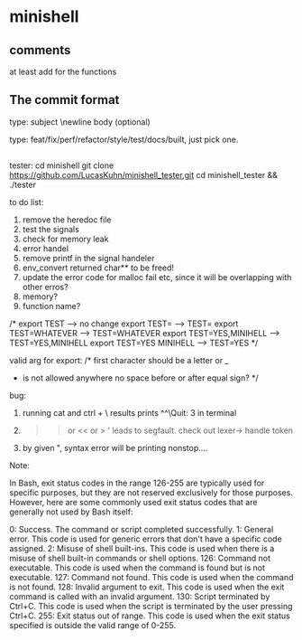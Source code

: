 # minishell

## comments

at least add for the functions

## The commit format

type: subject
\newline
body (optional)

type: feat/fix/perf/refactor/style/test/docs/built, just pick one.

##

tester:
cd minishell
git clone https://github.com/LucasKuhn/minishell_tester.git
cd minishell_tester && ./tester


to do list:

1. remove the heredoc file
2. test the signals
3. check for memory leak
4. error handel
5. remove printf in the signal handeler
6. env_convert returned char** to be freed!
7. update the error code for malloc fail etc, since it will be overlapping with other erros?
8. memory?
9. function name?


/*
export TEST --> no change
export TEST= --> TEST=
export TEST=WHATEVER --> TEST=WHATEVER
export TEST=YES,MINIHELL --> TEST=YES,MINIHELL
export TEST=YES MINIHELL --> TEST=YES
*/

valid arg for export:
/*
first character should be a letter or _
- is not allowed anywhere
 no space before or after equal sign?
 */

bug:
1. running cat and ctrl + \ results prints ^\^\Quit: 3 in terminal
2. >> or << or > ' leads to segfault. check out lexer-> handle token
3. by given ", syntax error will be printing nonstop....


Note:

In Bash, exit status codes in the range 126-255 are typically used for specific purposes,
but they are not reserved exclusively for those purposes. However, here are some commonly
used exit status codes that are generally not used by Bash itself:

0: Success. The command or script completed successfully.
1: General error. This code is used for generic errors that don't have a specific code assigned.
2: Misuse of shell built-ins. This code is used when there is a misuse of shell built-in commands or shell options.
126: Command not executable. This code is used when the command is found but is not executable.
127: Command not found. This code is used when the command is not found.
128: Invalid argument to exit. This code is used when the exit command is called with an invalid argument.
130: Script terminated by Ctrl+C. This code is used when the script is terminated by the user pressing Ctrl+C.
255: Exit status out of range. This code is used when the exit status specified is outside the valid range of 0-255.

